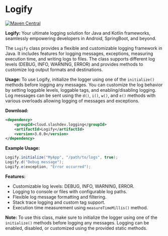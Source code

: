# Logify

[![Maven Central](https://img.shields.io/maven-central/v/cloud.slashdev.logging/Logify)
](https://central.sonatype.com/artifact/cloud.slashdev.logging/Logify)


**Logify:** Your ultimate logging solution for Java and Kotlin frameworks, seamlessly empowering developers in Android, SpringBoot, and beyond.

The `Logify` class provides a flexible and customizable logging framework in Java.
It includes features for logging messages, exceptions, measuring execution time,
and writing logs to files. The class supports different log levels (DEBUG, INFO, WARNING, ERROR)
and provides methods to customize log output formats and destinations.

**Usage:**
To use Logify, initialize the logger using one of the `initialize()` methods before
logging any messages. You can customize the log behavior by setting loggable levels,
loggable tags, and enabling/disabling logging. Log messages can be sent using the
`d()`, `i()`, `w()`, and `e()` methods with various overloads allowing logging of
messages and exceptions.

**Download:**
```xml
<dependency>
    <groupId>cloud.slashdev.logging</groupId>
    <artifactId>Logify</artifactId>
    <version>3.0.0</version>
</dependency>
```

**Example Usage:**
```java
Logify.initialize("MyApp", "/path/to/logs", true);
Logify.d("Debug message");
Logify.e(exception, "Error occurred");
```

**Features:**
- Customizable log levels: DEBUG, INFO, WARNING, ERROR.
- Logging to console or files with configurable log paths.
- Flexible log message formatting and filtering.
- Stack trace logging and custom tag support.
- Execution time measurement using `measureTimeMillis()` method.

**Note:** To use this class, make sure to initialize the logger using one of the `initialize()`
methods before logging any messages. Logging can be enabled, disabled, or customized using
the provided static methods.